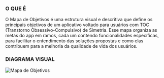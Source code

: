 ### O QUE É

O Mapa de Objetivos é uma estrutura visual e descritiva que define os principais objetivos de um aplicativo voltado para usuários com TOC (Transtorno Obsessivo-Compulsivo) de Simetria. Esse mapa organiza as metas do app em ramos, cada um contendo funcionalidades específicas, para facilitar o entendimento das soluções propostas e como elas contribuem para a melhoria da qualidade de vida dos usuários.


### DIAGRAMA VISUAL

![Mapa de Objetivos](https://github.com/user-attachments/assets/e35cff6b-a354-4eb9-b97e-59bccce6a9f4)
